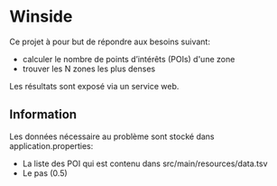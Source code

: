# Winside
Ce projet à pour but de répondre aux besoins suivant:
 -  calculer le nombre de points dʼintérêts (POIs) d'une zone
 -  trouver les N zones les plus denses

Les résultats sont exposé via un service web.

## Information
Les données nécessaire au problème sont stocké dans application.properties:
- La liste des POI qui est contenu dans src/main/resources/data.tsv
- Le pas (0.5)



